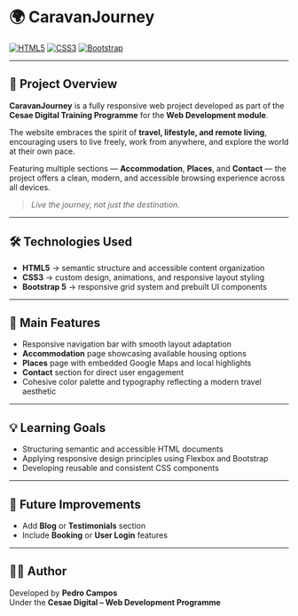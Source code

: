# 🌍 CaravanJourney  
[![HTML5](https://img.shields.io/badge/HTML5-E34F26?logo=html5&logoColor=white)](https://developer.mozilla.org/en-US/docs/Web/Guide/HTML/HTML5)
[![CSS3](https://img.shields.io/badge/CSS3-1572B6?logo=css3&logoColor=white)](https://developer.mozilla.org/en-US/docs/Web/CSS)
[![Bootstrap](https://img.shields.io/badge/Bootstrap-563D7C?logo=bootstrap&logoColor=white)](https://getbootstrap.com/)

---

## 📖 Project Overview  
**CaravanJourney** is a fully responsive web project developed as part of the **Cesae Digital Training Programme** for the **Web Development module**.  

The website embraces the spirit of **travel, lifestyle, and remote living**, encouraging users to live freely, work from anywhere, and explore the world at their own pace.  

Featuring multiple sections — **Accommodation**, **Places**, and **Contact** — the project offers a clean, modern, and accessible browsing experience across all devices.  

> *Live the journey, not just the destination.*

---

## 🛠️ Technologies Used  
- **HTML5** → semantic structure and accessible content organization  
- **CSS3** → custom design, animations, and responsive layout styling  
- **Bootstrap 5** → responsive grid system and prebuilt UI components  


---

## 🎨 Main Features  
- Responsive navigation bar with smooth layout adaptation  
- **Accommodation** page showcasing available housing options  
- **Places** page with embedded Google Maps and local highlights  
- **Contact** section for direct user engagement  
- Cohesive color palette and typography reflecting a modern travel aesthetic  

---

## 💡 Learning Goals  
- Structuring semantic and accessible HTML documents  
- Applying responsive design principles using Flexbox and Bootstrap  
- Developing reusable and consistent CSS components  

---

## 📅 Future Improvements  
- Add **Blog** or **Testimonials** section  
- Include **Booking** or **User Login** features  

---

## 👨‍💻 Author  
Developed by **Pedro Campos**  
Under the **Cesae Digital – Web Development Programme**
